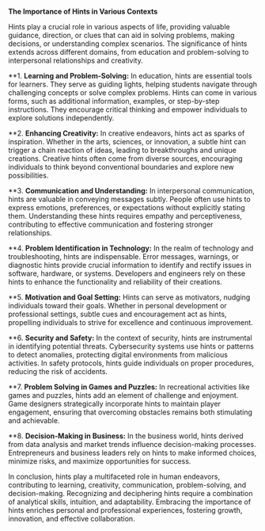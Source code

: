 **The Importance of Hints in Various Contexts**

Hints play a crucial role in various aspects of life, providing valuable guidance, direction, or clues that can aid in solving problems, making decisions, or understanding complex scenarios. The significance of hints extends across different domains, from education and problem-solving to interpersonal relationships and creativity.

**1. **Learning and Problem-Solving:**
In education, hints are essential tools for learners. They serve as guiding lights, helping students navigate through challenging concepts or solve complex problems. Hints can come in various forms, such as additional information, examples, or step-by-step instructions. They encourage critical thinking and empower individuals to explore solutions independently.

**2. **Enhancing Creativity:**
In creative endeavors, hints act as sparks of inspiration. Whether in the arts, sciences, or innovation, a subtle hint can trigger a chain reaction of ideas, leading to breakthroughs and unique creations. Creative hints often come from diverse sources, encouraging individuals to think beyond conventional boundaries and explore new possibilities.

**3. **Communication and Understanding:**
In interpersonal communication, hints are valuable in conveying messages subtly. People often use hints to express emotions, preferences, or expectations without explicitly stating them. Understanding these hints requires empathy and perceptiveness, contributing to effective communication and fostering stronger relationships.

**4. **Problem Identification in Technology:**
In the realm of technology and troubleshooting, hints are indispensable. Error messages, warnings, or diagnostic hints provide crucial information to identify and rectify issues in software, hardware, or systems. Developers and engineers rely on these hints to enhance the functionality and reliability of their creations.

**5. **Motivation and Goal Setting:**
Hints can serve as motivators, nudging individuals toward their goals. Whether in personal development or professional settings, subtle cues and encouragement act as hints, propelling individuals to strive for excellence and continuous improvement.

**6. **Security and Safety:**
In the context of security, hints are instrumental in identifying potential threats. Cybersecurity systems use hints or patterns to detect anomalies, protecting digital environments from malicious activities. In safety protocols, hints guide individuals on proper procedures, reducing the risk of accidents.

**7. **Problem Solving in Games and Puzzles:**
In recreational activities like games and puzzles, hints add an element of challenge and enjoyment. Game designers strategically incorporate hints to maintain player engagement, ensuring that overcoming obstacles remains both stimulating and achievable.

**8. **Decision-Making in Business:**
In the business world, hints derived from data analysis and market trends influence decision-making processes. Entrepreneurs and business leaders rely on hints to make informed choices, minimize risks, and maximize opportunities for success.

In conclusion, hints play a multifaceted role in human endeavors, contributing to learning, creativity, communication, problem-solving, and decision-making. Recognizing and deciphering hints require a combination of analytical skills, intuition, and adaptability. Embracing the importance of hints enriches personal and professional experiences, fostering growth, innovation, and effective collaboration.
